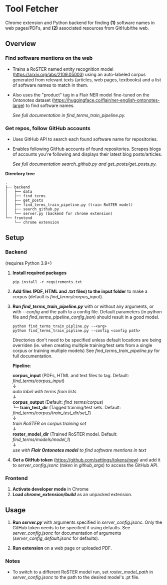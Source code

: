 # Tool Fetcher

Chrome extension and Python backend for finding **(1)** software names in web pages/PDFs, and **(2)** associated resources from GitHub/the web.

## Overview

### Find software mentions on the web

- Trains a RoSTER named entity recognition model (https://arxiv.org/abs/2109.05003) using an auto-labeled corpus generated from relevant texts (articles, web pages, textbooks) and a list of software names to match in them.

- Also uses the "product" tag in a Flair NER model fine-tuned on the Ontonotes dataset (https://huggingface.co/flair/ner-english-ontonotes-large) to find software names.

  <em>See full documentation in find_terms_train_pipeline.py.</em>

### Get repos, follow GitHub accounts

- Uses GitHub API to search each found software name for repositories.

- Enables following GitHub accounts of found repositories. Scrapes blogs of accounts you're following and displays their latest blog posts/articles.

  <em>See full documentation search_github.py and get_posts/get_posts.py.</em>

**Directory tree**

```
.
├── backend
│   ├── data
│   ├── find_terms
│   ├── get_posts
│   ├── find_terms_train_pipeline.py (train RoSTER model)
│   ├── search_github.py
│   └── server.py (backend for chrome extension)
└── frontend
    └── chrome extension
```

## Setup

### Backend

(requires Python 3.9+)

1. **Install required packages**
   ```
   pip install -r requirements.txt
   ```
2. **Add files (PDF, HTML and .txt files) to the input folder** to make a corpus (default is <em>find_terms/corpus_input</em>).

3. **Run <em>find_terms_train_pipeline.py</em>** with or without any arguments, or with -<em>-config</em> and the path to a config file. Default parameters (in python file and <em>find_terms_pipeline_config.json</em>) should result in a good model.

   ```
   python find_terms_train_pipline.py --<arg>
   python find_terms_train_pipline.py --config <config path>
   ```

   Directories don't need to be specified unless default locations are being overriden (ie. when creating multiple training/test sets from a single corpus or training multiple models) See <em>find_terms_train_pipeline.py </em> for full documentation.

   **Pipeline**:

   **corpus_input** (PDFs, HTML and text files to tag. Default: <em>find_terms/corpus_input</em>) \
    ↓ \
   <em>auto label with terms from lists </em>\
    ↓ \
   **corpus_output** (Default: <em>find_terms/corpus</em>) \
   └─ **train_test_dir** (Tagged training/test sets. Default: <em>find_terms/corpus/train_test_dir/set_1</em>)\
    ↓ \
   <em>train RoSTER on corpus training set</em> \
    ↓ \
   **roster_model_dir** (Trained RoSTER model. Default: <em>find_terms/models/model_1</em>) \
    ↓ \
   <em>use with **Flair Ontonotes model** to find software mentions in text</em>

4. **Get a GitHub token** (https://github.com/settings/tokens/new) and add it to <em>server_config.jsonc</em> (<em>token</em> in <em>github_args</em>) to access the GitHub API.

### Frontend

1. **Activate developer mode** in Chrome
2. **Load <em>chrome_extension/build</em>** as an unpacked extension.

## Usage

1. **Run <em>server.py</em>** with arguments specified in <em>server_config.jsonc</em>. Only the GitHub token needs to be specified if using defaults. See <em>server_config.jsonc</em> for documentation of arguments (<em>server_config_default.jsonc</em> for defaults).

2. **Run extension** on a web page or uploaded PDF.

### Notes

- To switch to a different RoSTER model run, set <em>roster_model_path</em> in <em>server_config.jsonc</em> to the path to the desired model's .pt file.
